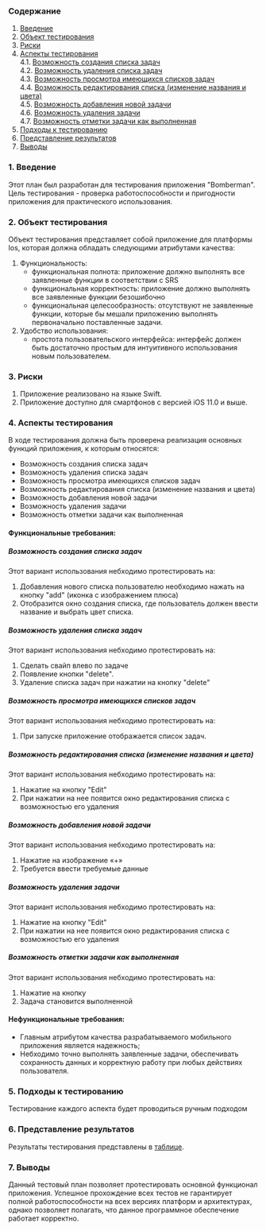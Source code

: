 ### Содержание
  1. [Введение](#1)
  2. [Объект тестирования](#2)
  3. [Риски](#3)
  4. [Аспекты тестирования](#4)<br>
    4.1. [Возможность создания списка задач](#001)<br>
    4.2. [Возможность удаления списка задач](#002)<br>
    4.3. [Возможность просмотра имеющихся списков задач](#003)<br>
    4.4. [Возможность редактирования списка (изменение названия и цвета)](#004)<br>
    4.5. [Возможность добавления новой задачи](#005)<br>
    4.6. [Возможность удаления задачи](#006)<br>
    4.7. [Возможность отметки задачи как выполненная](#007)<br>
5. [Подходы к тестированию](#5)
6. [Представление результатов](#6)
7. [Выводы](#7)

<a name="1"></a>
### 1. Введение
Этот план был разработан для тестирования приложения "Bomberman". 
Цель тестирования - проверка работоспособности и пригодности приложения для практического использования.

<a name="2"></a>
### 2. Объект тестирования
Объект тестирования представляет собой приложение для платформы Ios, которая должна обладать следующими атрибутами качества:
1. Функциональность:
    - функциональная полнота: приложение должно выполнять все заявленные функции в соответствии с SRS
    - функциональная корректность: приложение должно выполнять все заявленные функции безошибочно
    - функциональная целесообразность: отсутствуют не заявленные функции, которые бы мешали приложению выполнять первоначально поставленные задачи.
2. Удобство использования:
    - простота пользовательского интерфейса: интерфейс должен быть достаточно простым для интуитивного использования новым пользователем.


<a name="3"></a>
### 3. Риски
1. Приложение реализовано на языке Swift.
2. Приложение доступно для смартфонов с версией iOS 11.0 и выше.


<a name="4"></a>
### 4. Аспекты тестирования
В ходе тестирования должна быть проверена реализация основных функций приложения, к которым относятся:

  -  Возможность создания списка задач
  -  Возможность удаления списка задач
  -  Возможность просмотра имеющихся списков задач
  -  Возможность редактирования списка (изменение названия и цвета)
  -  Возможность добавления новой задачи
  -  Возможность удаления задачи
  -  Возможность отметки задачи как выполненная

#### Функциональные требования:

<a name="001"></a>
##### Возможность создания списка задач
Этот вариант использования небходимо протестировать на:
1. Добавления нового списка пользователю необходимо нажать на кнопку "add" (иконка с изображением плюса)
2. Отобразится окно создания списка, где пользователь должен ввести название и выбрать цвет списка.

<a name="002"></a>
##### Возможность удаления списка задач
Этот вариант использования небходимо протестировать на:
1. Сделать свайп влево по задаче
2. Появление кнопки "delete".
3. Удаление списка задач при нажатии на кнопку "delete"

<a name="003"></a>
##### Возможность просмотра имеющихся списков задач
Этот вариант использования небходимо протестировать на:
1. При запуске приложение отображается список задач.

<a name="004"></a>
##### Возможность редактирования списка (изменение названия и цвета)
Этот вариант использования небходимо протестировать на:
1. Нажатие на кнопку "Edit"
2. При нажатии на нее появится окно редактирования списка с возможностью его удаления

<a name="005"></a>
##### Возможность добавления новой задачи
Этот вариант использования небходимо протестировать на:
1. Нажатие на изображение «+»  
2. Требуется ввести требуемые данные

<a name="006"></a>
##### Возможность удаления задачи
Этот вариант использования небходимо протестировать на:
1. Нажатие на кнопку "Edit"
2. При нажатии на нее появится окно редактирования списка с возможностью его удаления


<a name="007"></a>
##### Возможность отметки задачи как выполненная
Этот вариант использования небходимо протестировать на:
1. Нажатие на кнопку 
2. Задача становится выполненной


#### Нефункциональные требования:
- Главным атрибутом качества разрабатываемого мобильного приложения является надежность;
- Небходимо точно выполнять заявленные задачи, обеспечивать сохранность данных и корректную работу при любых действиях пользователя.

<a name="5"></a>
### 5. Подходы к тестированию
Тестирование каждого аспекта будет проводиться ручным подходом

<a name="6"></a>
### 6. Представление результатов
Результаты тестирования представлены в [таблице]().

<a name="7"></a>
### 7. Выводы
Данный тестовый план позволяет протестировать основной функционал приложения. Успешное прохождение всех тестов не гарантирует полной работоспособности на всех версиях платформ и архитектурах, однако позволяет полагать, что данное программное обеспечение работает корректно.
